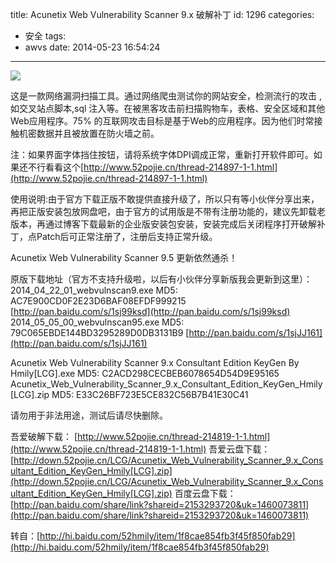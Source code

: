 title: Acunetix Web Vulnerability Scanner 9.x 破解补丁
id: 1296
categories:
  - 安全
tags: 
  - awvs
date: 2014-05-23 16:54:24
---

![](http://ww3.sinaimg.cn/mw690/841aea59jw1egob9drssoj20o20gedi9.jpg)

这是一款网络漏洞扫描工具。通过网络爬虫测试你的网站安全，检测流行的攻击 ,如交叉站点脚本,sql 注入等。在被黑客攻击前扫描购物车，表格、安全区域和其他Web应用程序。75% 的互联网攻击目标是基于Web的应用程序。因为他们时常接触机密数据并且被放置在防火墙之前。
<!--more-->
注：如果界面字体挡住按钮，请将系统字体DPI调成正常，重新打开软件即可。如果还不行看看这个[http://www.52pojie.cn/thread-214897-1-1.html](http://www.52pojie.cn/thread-214897-1-1.html)

使用说明:由于官方下载正版不敢提供直接升级了，所以只有等小伙伴分享出来，再把正版安装包放网盘吧，由于官方的试用版是不带有注册功能的，建议先卸载老版本，再通过博客下载最新的企业版安装包安装，安装完成后关闭程序打开破解补丁，点Patch后可正常注册了，注册后支持正常升级。

Acunetix Web Vulnerability Scanner 9.5 更新依然通杀！

原版下载地址（官方不支持升级啦，以后有小伙伴分享新版我会更新到这里）：
2014_04_22_01_webvulnscan9.exe MD5: AC7E900CD0F2E23D6BAF08EFDF999215
[http://pan.baidu.com/s/1sj99ksd](http://pan.baidu.com/s/1sj99ksd)
2014_05_05_00_webvulnscan95.exe MD5: 79C065EBDE144BD3295289D0DB3131B9
[http://pan.baidu.com/s/1sjJJ161](http://pan.baidu.com/s/1sjJJ161)

Acunetix Web Vulnerability Scanner 9.x Consultant Edition KeyGen By Hmily[LCG].exe
MD5: C2ACD298CECBEB6078654D54D9E95165
Acunetix_Web_Vulnerability_Scanner_9.x_Consultant_Edition_KeyGen_Hmily[LCG].zip
MD5: E33C26BF723E5CE832C56B7B41E30C41

请勿用于非法用途，测试后请尽快删除。

吾爱破解下载：
[http://www.52pojie.cn/thread-214819-1-1.html](http://www.52pojie.cn/thread-214819-1-1.html)
吾爱云盘下载：
[http://down.52pojie.cn/LCG/Acunetix_Web_Vulnerability_Scanner_9.x_Consultant_Edition_KeyGen_Hmily[LCG].zip](http://down.52pojie.cn/LCG/Acunetix_Web_Vulnerability_Scanner_9.x_Consultant_Edition_KeyGen_Hmily[LCG].zip)
百度云盘下载：
[http://pan.baidu.com/share/link?shareid=2153293720&uk=1460073811](http://pan.baidu.com/share/link?shareid=2153293720&uk=1460073811)

转自：[http://hi.baidu.com/52hmily/item/1f8cae854fb3f45f850fab29](http://hi.baidu.com/52hmily/item/1f8cae854fb3f45f850fab29)